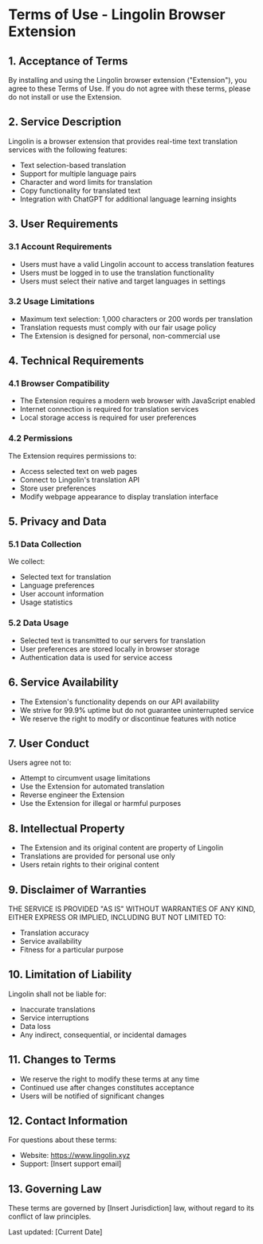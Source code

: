 # Terms of Use - Lingolin Browser Extension

## 1. Acceptance of Terms

By installing and using the Lingolin browser extension ("Extension"), you agree
to these Terms of Use. If you do not agree with these terms, please do not
install or use the Extension.

## 2. Service Description

Lingolin is a browser extension that provides real-time text translation
services with the following features:

- Text selection-based translation
- Support for multiple language pairs
- Character and word limits for translation
- Copy functionality for translated text
- Integration with ChatGPT for additional language learning insights

## 3. User Requirements

### 3.1 Account Requirements

- Users must have a valid Lingolin account to access translation features
- Users must be logged in to use the translation functionality
- Users must select their native and target languages in settings

### 3.2 Usage Limitations

- Maximum text selection: 1,000 characters or 200 words per translation
- Translation requests must comply with our fair usage policy
- The Extension is designed for personal, non-commercial use

## 4. Technical Requirements

### 4.1 Browser Compatibility

- The Extension requires a modern web browser with JavaScript enabled
- Internet connection is required for translation services
- Local storage access is required for user preferences

### 4.2 Permissions

The Extension requires permissions to:

- Access selected text on web pages
- Connect to Lingolin's translation API
- Store user preferences
- Modify webpage appearance to display translation interface

## 5. Privacy and Data

### 5.1 Data Collection

We collect:

- Selected text for translation
- Language preferences
- User account information
- Usage statistics

### 5.2 Data Usage

- Selected text is transmitted to our servers for translation
- User preferences are stored locally in browser storage
- Authentication data is used for service access

## 6. Service Availability

- The Extension's functionality depends on our API availability
- We strive for 99.9% uptime but do not guarantee uninterrupted service
- We reserve the right to modify or discontinue features with notice

## 7. User Conduct

Users agree not to:

- Attempt to circumvent usage limitations
- Use the Extension for automated translation
- Reverse engineer the Extension
- Use the Extension for illegal or harmful purposes

## 8. Intellectual Property

- The Extension and its original content are property of Lingolin
- Translations are provided for personal use only
- Users retain rights to their original content

## 9. Disclaimer of Warranties

THE SERVICE IS PROVIDED "AS IS" WITHOUT WARRANTIES OF ANY KIND, EITHER EXPRESS
OR IMPLIED, INCLUDING BUT NOT LIMITED TO:

- Translation accuracy
- Service availability
- Fitness for a particular purpose

## 10. Limitation of Liability

Lingolin shall not be liable for:

- Inaccurate translations
- Service interruptions
- Data loss
- Any indirect, consequential, or incidental damages

## 11. Changes to Terms

- We reserve the right to modify these terms at any time
- Continued use after changes constitutes acceptance
- Users will be notified of significant changes

## 12. Contact Information

For questions about these terms:

- Website: https://www.lingolin.xyz
- Support: [Insert support email]

## 13. Governing Law

These terms are governed by [Insert Jurisdiction] law, without regard to its
conflict of law principles.

Last updated: [Current Date]
